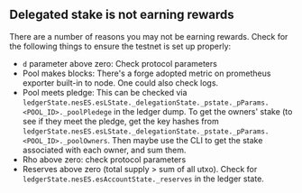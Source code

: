 ## Delegated stake is not earning rewards

There are a number of reasons you may not be earning rewards.  Check for the following things to ensure the testnet is set up properly:

* `d` parameter above zero: Check protocol parameters
* Pool makes blocks: There's a forge adopted metric on prometheus exporter built-in to node. One could also check logs.
* Pool meets pledge: This can be checked via `ledgerState.nesES.esLState._delegationState._pstate._pParams.<POOL_ID>._poolPledege` in the ledger dump. To get the owners' stake (to see if they meet the pledge, get the key hashes from `ledgerState.nesES.esLState._delegationState._pstate._pParams.<POOL_ID>._poolOwners`. Then maybe use the CLI to get the stake associated with each owner, and sum them.
* Rho above zero: check protocol parameters
* Reserves above zero (total supply > sum of all utxo).  Check for `ledgerState.nesES.esAccountState._reserves` in the ledger state.
